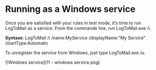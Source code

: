 # Running as a Windows service

Once you are satisfied with your rules in test mode, it’s time to run LogToMail as a service. From the commande line, run LogToMail.exe /i.

**Syntaxe**: LogToMail /i /name:MyService /displayName:"My Service" /startType:Automatic

To unregister the service from Windows, just type LogToMail.exe /u.

![Windows service](11 - windows service.png)

